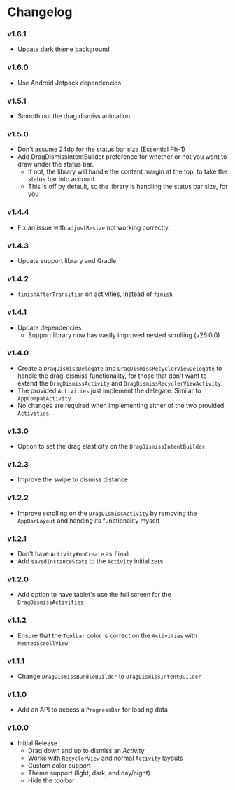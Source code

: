 # Changelog

### v1.6.1

* Update dark theme background

### v1.6.0

* Use Android Jetpack dependencies

### v1.5.1

* Smooth out the drag dismiss animation

### v1.5.0

* Don't assume 24dp for the status bar size (Essential Ph-1)
* Add DragDismissIntentBuilder preference for whether or not you want to draw under the status bar.
  * If not, the library will handle the content margin at the top, to take the status bar into account
  * This is off by default, so the library is handling the status bar size, for you

### v1.4.4

* Fix an issue with `adjustResize` not working correctly.

### v1.4.3

* Update support library and Gradle

### v1.4.2

* `finishAfterTransition` on activities, instead of `finish`

### v1.4.1

* Update dependencies
  * Support library now has vastly improved nested scrolling (v26.0.0)

### v1.4.0

* Create a `DragDismissDelegate` and `DragDismissRecyclerViewDelegate` to handle the drag-dismiss functionality, for those that don't want to extend the `DragDismissActivity` and `DragDismissRecyclerViewActivity`.
* The provided `Activities` just implement the delegate. Similar to `AppCompatActivity`.
* No changes are required when implementing either of the two provided `Activities`.

### v1.3.0

* Option to set the drag elasticity on the `DragDismissIntentBuilder`.

### v1.2.3

* Improve the swipe to dismiss distance

### v1.2.2

* Improve scrolling on the `DragDismissActivity` by removing the `AppBarLayout` and handing its functionality myself

### v1.2.1

* Don't have `Activity#onCreate` as `final`
* Add `savedInstanceState` to the `Activity` initializers

### v1.2.0

* Add option to have tablet's use the full screen for the `DragDismissActivities`

### v1.1.2

* Ensure that the `Toolbar` color is correct on the `Activities` with `NestedScrollView`

### v1.1.1

* Change `DragDismissBundleBuilder` to `DragDismissIntentBuilder`

### v1.1.0

* Add an API to access a `ProgressBar` for loading data

### v1.0.0

* Initial Release
  * Drag down and up to dismiss an *Activity*
  * Works with `RecyclerView` and normal `Activity` layouts
  * Custom color support
  * Theme support (light, dark, and day/night)
  * Hide the toolbar
